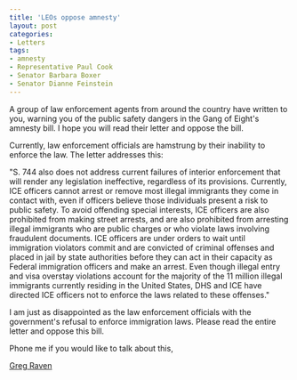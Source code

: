 ```yaml
---
title: 'LEOs oppose amnesty'
layout: post
categories:
- Letters
tags:
- amnesty
- Representative Paul Cook
- Senator Barbara Boxer
- Senator Dianne Feinstein
---
```


A group of law enforcement agents from around the country have written to you, warning you of the public safety dangers in the Gang of Eight's amnesty bill. I hope you will read their letter and oppose the bill.  
  
Currently, law enforcement officials are hamstrung by their inability to enforce the law. The letter addresses this:

"S. 744 also does not address current failures of interior enforcement that will render any legislation ineffective, regardless of its provisions. Currently, ICE officers cannot arrest or remove most illegal immigrants they come in contact with, even if officers believe those individuals present a risk to public safety. To avoid offending special interests, ICE officers are also prohibited from making street arrests, and are also prohibited from arresting illegal immigrants who are public charges or who violate laws involving fraudulent documents. ICE officers are under orders to wait until immigration violators commit and are convicted of criminal offenses and placed in jail by state authorities before they can act in their capacity as Federal immigration officers and make an arrest. Even though illegal entry and visa overstay violations account for the majority of the 11 million illegal immigrants currently residing in the United States, DHS and ICE have directed ICE officers not to enforce the laws related to these offenses."

I am just as disappointed as the law enforcement officials with the government's refusal to enforce immigration laws. Please read the entire letter and oppose this bill.

Phone me if you would like to talk about this,

[Greg Raven](https://www.gregraven.org/)